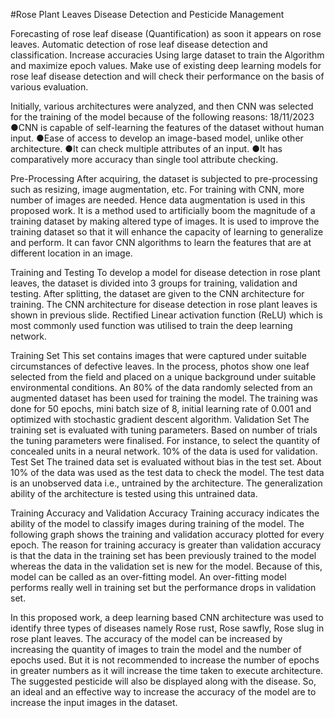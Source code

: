 #Rose Plant Leaves Disease Detection and Pesticide Management 

Forecasting of rose leaf disease (Quantification) as soon it appears on rose leaves.
Automatic detection of rose leaf disease detection and classification.
Increase accuracies Using large dataset to train the Algorithm and maximize epoch values.
Make use of existing deep learning models for rose leaf disease detection and will check their performance on the basis of various evaluation.

Initially, various architectures were analyzed, and then CNN was selected for the training of the model
because of the following reasons:
18/11/2023
●CNN is capable of self-learning the features of the dataset without human input.
●Ease of access to develop an image-based model, unlike other architecture.
●It can check multiple attributes of an input.
●It has comparatively more accuracy than single tool attribute checking.

Pre-Processing
After acquiring, the dataset is subjected to pre-processing such as resizing, image augmentation, etc. For
training with CNN, more number of images are needed. Hence data augmentation is used in this proposed
work. It is a method used to artificially boom the magnitude of a training dataset by making altered type of
images. It is used to improve the training dataset so that it will enhance the capacity of learning to generalize
and perform. It can favor CNN algorithms to learn the features that are at different location in an image.

Training and Testing
To develop a model for disease detection in rose plant leaves, the dataset is divided into 3 groups for training,
validation and testing. After splitting, the dataset are given to the CNN architecture for training. The CNN architecture
for disease detection in rose plant leaves is shown in previous slide. Rectified Linear activation function (ReLU) which
is most commonly used function was utilised to train the deep learning network.

Training Set
This set contains images that were captured under suitable circumstances of defective leaves. In the process, photos
show one leaf selected from the field and placed on a unique background under suitable environmental conditions. An
80% of the data randomly selected from an augmented dataset has been used for training the model. The training was
done for 50 epochs, mini batch size of 8, initial learning rate of 0.001 and optimized with stochastic gradient descent
algorithm.
Validation Set
The training set is evaluated with tuning parameters. Based on number of trials the tuning parameters were
finalised. For instance, to select the quantity of concealed units in a neural network. 10% of the data is used for
validation.
Test Set
The trained data set is evaluated without bias in the test set. About 10% of the data was used as the test data to
check the model. The test data is an unobserved data i.e., untrained by the architecture. The generalization ability
of the architecture is tested using this untrained data.

Training Accuracy and Validation Accuracy
Training accuracy indicates the ability of the model to classify
images during training of the model. The following graph
shows the training and validation accuracy plotted for every
epoch.
The reason for training accuracy is greater than validation
accuracy is that the data in the training set has been previously
trained to the model whereas the data in the validation set is
new for the model.
Because of this, model can be called as an over-fitting model.
An over-fitting model performs really well in training set but the
performance drops in validation set.

In this proposed work, a deep learning based CNN architecture was used to identify three types of diseases
namely Rose rust, Rose sawfly, Rose slug in rose plant leaves.
The accuracy of the model can be increased by increasing the quantity of images to train the model and the number
of epochs used. But it is not recommended to increase the number of epochs in greater numbers as it will increase
the time taken to execute architecture.
The suggested pesticide will also be displayed along with the disease.
So, an ideal and an effective way to increase the accuracy of the model are to increase the input images in the
dataset.
